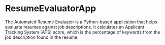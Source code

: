 # ResumeEvaluatorApp
The Automated Resume Evaluator is a Python-based application that helps evaluate resumes against job descriptions. It calculates an Applicant Tracking System (ATS) score, which is the percentage of keywords from the job description found in the resume.
